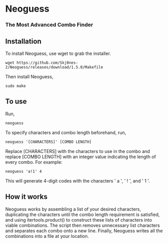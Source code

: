 # Neoguess
### The Most Advanced Combo Finder

## Installation
To install Neoguess, use wget to grab the installer.
```
wget https://github.com/Skj0nes-2/Neoguess/releases/download/1.5.0/Makefile
```
Then install Neoguess,
```
sudo make
```

## To use
Run,
```
neoguess
```
To specify characters and combo length beforehand, run, 
```
neoguess '[CHARACTERS]' [COMBO LENGTH]
```
Replace [CHARACTERS] with the characters to use in the combo and replace [COMBO LENGTH] with an integer value indicating the length of every combo.
For example:
```
neoguess 'a!1' 4
```
This will generate 4-digit codes with the characters ' a ', ' ! ', and ' 1 '.

## How it works
Neoguess works by assembling a list of your desired characters, duplicating the characters until the combo length requirement is satisfied, and using itertools.product() to construct these lists of characters into viable combinations. The script then removes unnecessary list characters and separates each combo onto a new line. Finally, Neoguess writes all the combinations into a file at your location.
